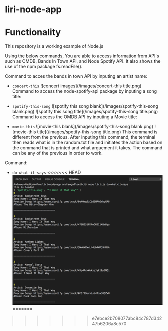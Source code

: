 # liri-node-app
# Functionality
This repository is a working example of Node.js

Using the below commands, You are able to access information from API's such as OMDB, Bands In Town API, and Node Spotify API. It also shows the use of the npm package fs.readFile().


Command to acces the bands in town API by inputing an artist name:

* `concert-this`
![concert images](/images/concert-this title.png)
Command to access the node-spotify-api package by inputing a song title:

* `spotify-this-song`
![spotify this song blank](/images/spotify-this-song blank.png)
![spotify this song title](/images/spotify-this-song title.png)
Command to access the OMDB API by inputing a Movie title:

* `movie-this`
![movie-this blank](/images/spotify-this-song blank.png)
![movie-this title](/images/spotify-this-song title.png)
This command is different from the previous. After inputing this command, the terminal then reads what is in the random.txt file and initiates the action based on the command that is printed and what arguement it takes. The command can be any of the previous in order to work.

Command:

* `do-what-it-says`
<<<<<<< HEAD
![do-what-it-says title](/images/do-what-it-says.png)
=======
>>>>>>> e7ebce2b708077abc84c787d34247b6206a8c570
